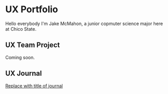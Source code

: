 # UX Portfolio

Hello everybody I'm Jake McMahon, a junior copmuter science major here at Chico State.

## UX Team Project

Coming soon.

## UX Journal

[Replace with title of journal](journal/)
